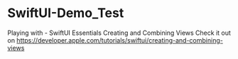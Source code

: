 # SwiftUI-Demo_Test
Playing with - SwiftUI Essentials Creating and Combining Views
Check it out on https://developer.apple.com/tutorials/swiftui/creating-and-combining-views
